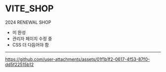 # VITE_SHOP
2024 RENEWAL SHOP

- 미 완성
- 관리자 페이지 수정 중
- CSS 더 다듬어야 함

----


https://github.com/user-attachments/assets/01f1b1f2-0617-4f53-87f0-dd5f22515b12

